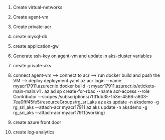 1. Create virtual-networks
2. Create agent-vm
3. Create private-acr
4. create mysql-db
5. create application-gw
6. Generate ssh-key on agent-vm and update in aks-cluster variables
6. create private-aks
7. connect agent-vm --> connect to acr --> run docker build and push the VM --> deploy deployment.yaml
   az acr login --name myacr17911.azurecr.io
   docker build -t myacr17911.azurecr.io/etickets-main-main:v1 .
   az ad sp create-for-rbac --name acr-access --role Contributor --scopes /subscriptions/7f31db35-153e-4566-a603-7ea0fff45fe5/resourceGroups/rg_sri_aks
   az aks update -n aksdemo -g rg_sri_aks --attach-acr myacr17911
   az aks update -n aksdemo -g rg_sri_aks --attach-acr myacr17911(working)

8. create azure front door
9. create log-analytics